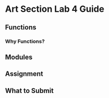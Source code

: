 # Art Section Lab 4 Guide

## Functions

### Why Functions?

## Modules 

## Assignment

## What to Submit